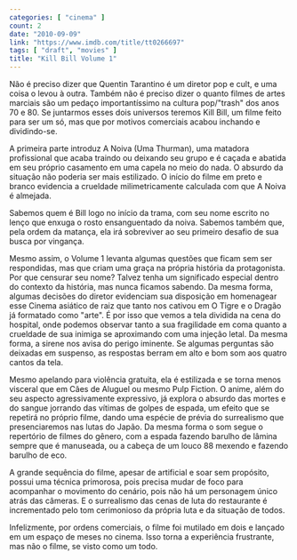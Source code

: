 ```yaml
---
categories: [ "cinema" ]
count: 2
date: "2010-09-09"
link: "https://www.imdb.com/title/tt0266697"
tags: [ "draft", "movies" ]
title: "Kill Bill Volume 1"
---
```

Não é preciso dizer que Quentin Tarantino é um diretor pop e cult, e uma coisa o levou à outra. Também não é preciso dizer o quanto filmes de artes marciais são um pedaço importantíssimo na cultura pop/"trash" dos anos 70 e 80. Se juntarmos esses dois universos teremos Kill Bill, um filme feito para ser um só, mas que por motivos comerciais acabou inchando e dividindo-se.

A primeira parte introduz A Noiva (Uma Thurman), uma matadora profissional que acaba traindo ou deixando seu grupo e é caçada e abatida em seu próprio casamento em uma capela no meio do nada. O absurdo da situação não poderia ser mais estilizado. O início do filme em preto e branco evidencia a crueldade milimetricamente calculada com que A Noiva é almejada.

Sabemos quem é Bill logo no início da trama, com seu nome escrito no lenço que enxuga o rosto ensanguentado da noiva. Sabemos também que, pela ordem da matança, ela irá sobreviver ao seu primeiro desafio de sua busca por vingança.

Mesmo assim, o Volume 1 levanta algumas questões que ficam sem ser respondidas, mas que criam uma graça na própria história da protagonista. Por que censurar seu nome? Talvez tenha um significado especial dentro do contexto da história, mas nunca ficamos sabendo. Da mesma forma, algumas decisões do diretor evidenciam sua disposição em homenagear esse Cinema asiático de raiz que tanto nos cativou em O Tigre e o Dragão já formatado como "arte". É por isso que vemos a tela dividida na cena do hospital, onde podemos observar tanto a sua fragilidade em coma quanto a crueldade de sua inimiga se aproximando com uma injeção letal. Da mesma forma, a sirene nos avisa do perigo iminente. Se algumas perguntas são deixadas em suspenso, as respostas berram em alto e bom som aos quatro cantos da tela.

Mesmo apelando para violência gratuita, ela é estilizada e se torna menos visceral que em Cães de Aluguel ou mesmo Pulp Fiction. O anime, além do seu aspecto agressivamente expressivo, já explora o absurdo das mortes e do sangue jorrando das vítimas de golpes de espada, um efeito que se repetirá no próprio filme, dando uma espécie de prévia do surrealismo que presenciaremos nas lutas do Japão. Da mesma forma o som segue o repertório de filmes do gênero, com a espada fazendo barulho de lâmina sempre que é manuseada, ou a cabeça de um louco 88 mexendo e fazendo barulho de eco.

A grande sequência do filme, apesar de artificial e soar sem propósito, possui uma técnica primorosa, pois precisa mudar de foco para acompanhar o movimento do cenário, pois não há um personagem único atrás das câmeras. E o surrealismo das cenas de luta do restaurante é incrementado pelo tom cerimonioso da própria luta e da situação de todos.

Infelizmente, por ordens comerciais, o filme foi mutilado em dois e lançado em um espaço de meses no cinema. Isso torna a experiência frustrante, mas não o filme, se visto como um todo.
